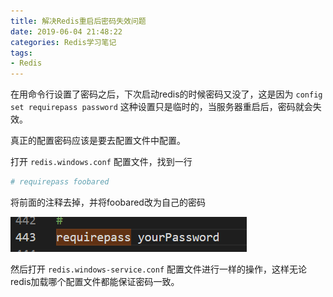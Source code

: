 ```yaml
---
title: 解决Redis重启后密码失效问题
date: 2019-06-04 21:48:22
categories: Redis学习笔记
tags:
- Redis
---
```


在用命令行设置了密码之后，下次启动redis的时候密码又没了，这是因为 `config set requirepass password` 这种设置只是临时的，当服务器重启后，密码就会失效。

真正的配置密码应该是要去配置文件中配置。

打开 `redis.windows.conf` 配置文件，找到一行

```yml
# requirepass foobared
```

将前面的注释去掉，并将foobared改为自己的密码

![1559659794589](解决Redis重启后密码失效问题/1559659794589.png)

然后打开 `redis.windows-service.conf` 配置文件进行一样的操作，这样无论redis加载哪个配置文件都能保证密码一致。